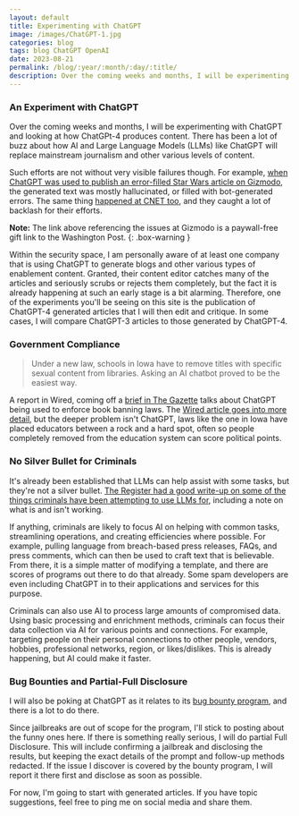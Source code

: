 ```yaml
---
layout: default
title: Experimenting with ChatGPT
image: /images/ChatGPT-1.jpg
categories: blog
tags: blog ChatGPT OpenAI
date: 2023-08-21
permalink: /blog/:year/:month/:day/:title/
description: Over the coming weeks and months, I will be experimenting with ChatGPT and looking at how ChatGPt-4 produces content. I will also be poking at ChatGPT as it relates to its bug bounty program, and there is a lot to do there.
---
```

### An Experiment with ChatGPT

Over the coming weeks and months, I will be experimenting with ChatGPT and looking at how ChatGPt-4 produces content. There has been a lot of buzz about how AI and Large Language Models (LLMs) like ChatGPT will replace mainstream journalism and other various levels of content.

Such efforts are not without very visible failures though. For example, [when ChatGPT was used to publish an error-filled Star Wars article on Gizmodo](https://wapo.st/3E1Bl7N), the generated text was mostly hallucinated, or filled with bot-generated errors. The same thing [happened at CNET too](https://futurism.com/cnet-ai-errors), and they caught a lot of backlash for their efforts.

**Note:** The link above referencing the issues at Gizmodo is a paywall-free gift link to the Washington Post.
{: .box-warning }

Within the security space, I am personally aware of at least one company that is using ChatGPT to generate blogs and other various types of enablement content. Granted, their content editor catches many of the articles and seriously scrubs or rejects them completely, but the fact it is already happening at such an early stage is a bit alarming. Therefore, one of the experiments you'll be seeing on this site is the publication of ChatGPT-4 generated articles that I will then edit and critique. In some cases, I will compare ChatGPT-3 articles to those generated by ChatGPT-4.

### Government Compliance

>Under a new law, schools in Iowa have to remove titles with specific sexual content from libraries. Asking an AI chatbot proved to be the easiest way.

A report in Wired, coming off a [brief in The Gazette](https://www.thegazette.com/k/19-books-pulled-from-mason-city-school-libraries/) talks about ChatGPT being used to enforce book banning laws. The [Wired article goes into more detail](https://www.wired.com/story/chatgpt-ban-books-iowa-schools-sf-496/), but the deeper problem isn't ChatGPT, laws like the one in Iowa have placed educators between a rock and a hard spot, often so people completely removed from  the education system can score political points.

### No Silver Bullet for Criminals

It's already been established that LLMs can help assist with some tasks, but they're not a silver bullet. [The Register had a good write-up on some of the things criminals have been attempting to use LLMs for](https://www.theregister.com/2023/08/18/ai_malware_truth/), including a note on what is and isn't working.

If anything, criminals are likely to focus AI on helping with common tasks, streamlining operations, and creating efficiencies where possible. For example, pulling language from breach-based press releases, FAQs, and press comments, which can then be used to craft text that is believable. From there, it  is a simple matter of modifying a template, and there are scores of programs out there to do that already. Some spam developers are even including ChatGPT in to their applications and services for this purpose.

Criminals can also use AI to process large amounts of compromised data. Using basic processing and enrichment methods, criminals can focus their data collection via AI for various points and connections. For example, targeting people on their personal connections to other people, vendors, hobbies, professional networks, region, or likes/dislikes. This is already happening, but AI could make it faster.

### Bug Bounties and Partial-Full Disclosure

I will also be poking at ChatGPT as it relates to its [bug bounty program](https://bugcrowd.com/openai), and there is a lot to do there.

Since jailbreaks are out of scope for the program, I'll stick to posting about the funny ones here. If there is something really serious, I will do partial Full Disclosure. This will include confirming a jailbreak and disclosing the results, but keeping the exact details of the prompt and follow-up methods redacted. If the issue I discover is covered by the bounty program, I will report it there first and disclose as soon as possible.

For now, I'm going to start with generated articles. If you have topic suggestions, feel free to ping me on social media and share them.

